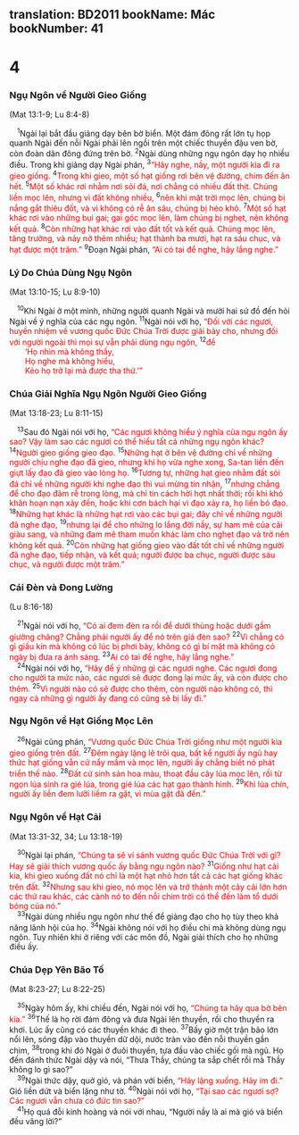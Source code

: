 translation: BD2011
bookName: Mác 
bookNumber: 41
-------

<div class="title"><h1>4</h1><h3>Ngụ Ngôn về Người Gieo Giống</h3><p>(Mat 13:1-9; Lu 8:4-8)</p></div>
<span class="verse mac_4_1"> <sup>1</sup>Ngài lại bắt đầu giảng dạy bên bờ biển. Một đám đông rất lớn tụ họp quanh Ngài đến nỗi Ngài phải lên ngồi trên một chiếc thuyền đậu ven bờ, còn đoàn dân đông đứng trên bờ. </span>
<span class="verse mac_4_2"><sup>2</sup>Ngài dùng những ngụ ngôn dạy họ nhiều điều. Trong khi giảng dạy Ngài phán, </span>
<span class="verse mac_4_3"><sup>3</sup><font color="red">“Hãy nghe, nầy, một người kia đi ra gieo giống. </font></span>
<span class="verse mac_4_4"><sup>4</sup><font color="red">Trong khi gieo, một số hạt giống rơi bên vệ đường, chim đến ăn hết. </font></span>
<span class="verse mac_4_5"><sup>5</sup><font color="red">Một số khác rơi nhằm nơi sỏi đá, nơi chẳng có nhiều đất thịt. Chúng liền mọc lên, nhưng vì đất không nhiều, </font></span>
<span class="verse mac_4_6"><sup>6</sup><font color="red">nên khi mặt trời mọc lên, chúng bị nắng gắt thiêu đốt, và vì không có rễ ăn sâu, chúng bị héo khô. </font></span>
<span class="verse mac_4_7"><sup>7</sup><font color="red">Một số hạt khác rơi vào những bụi gai; gai góc mọc lên, làm chúng bị nghẹt, nên không kết quả. </font></span>
<span class="verse mac_4_8"><sup>8</sup><font color="red">Còn những hạt khác rơi vào đất tốt và kết quả. Chúng mọc lên, tăng trưởng, và nảy nở thêm nhiều; hạt thành ba mươi, hạt ra sáu chục, và hạt được một trăm.” </font></span>
<span class="verse mac_4_9"><sup>9</sup>Ðoạn Ngài phán, <font color="red">“Ai có tai để nghe, hãy lắng nghe.”</font><br/></span>
<div class="title"><h3>Lý Do Chúa Dùng Ngụ Ngôn</h3><p>(Mat 13:10-15; Lu 8:9-10)</p></div>
<span class="verse mac_4_10"> <sup>10</sup>Khi Ngài ở một mình, những người quanh Ngài và mười hai sứ đồ đến hỏi Ngài về ý nghĩa của các ngụ ngôn. </span>
<span class="verse mac_4_11"><sup>11</sup>Ngài nói với họ, <font color="red">“Ðối với các ngươi, huyền nhiệm về vương quốc Ðức Chúa Trời được giãi bày cho, nhưng đối với người ngoài thì mọi sự vẫn phải dùng ngụ ngôn, </font></span>
<span class="verse mac_4_12"><sup>12</sup><font color="red">để</font><br/>  <font color="red">‘Họ nhìn mà không thấy,</font><br/>  <font color="red">Họ nghe mà không hiểu,</font><br/>  <font color="red">Kẻo họ trở lại mà được tha thứ.’” </font><br/></span>
<div class="title"><h3>Chúa Giải Nghĩa Ngụ Ngôn Người Gieo Giống</h3><p>(Mat 13:18-23; Lu 8:11-15)</p></div>
<span class="verse mac_4_13"> <sup>13</sup>Sau đó Ngài nói với họ, <font color="red">“Các ngươi không hiểu ý nghĩa của ngụ ngôn ấy sao? Vậy làm sao các ngươi có thể hiểu tất cả những ngụ ngôn khác? </font></span>
<span class="verse mac_4_14"><sup>14</sup><font color="red">Người gieo giống gieo đạo. </font></span>
<span class="verse mac_4_15"><sup>15</sup><font color="red">Những hạt ở bên vệ đường chỉ về những người chịu nghe đạo đã gieo, nhưng khi họ vừa nghe xong, Sa-tan liền đến giựt lấy đạo đã gieo vào lòng họ. </font></span>
<span class="verse mac_4_16"><sup>16</sup><font color="red">Tương tự, những hạt gieo nhằm đất sỏi đá chỉ về những người khi nghe đạo thì vui mừng tin nhận, </font></span>
<span class="verse mac_4_17"><sup>17</sup><font color="red">nhưng chẳng để cho đạo đâm rễ trong lòng, mà chỉ tin cách hời hợt nhất thời; rồi khi khó khăn hoạn nạn xảy đến, hoặc khi cơn bách hại vì đạo xảy ra, họ liền bỏ đạo. </font></span>
<span class="verse mac_4_18"><sup>18</sup><font color="red">Những hạt khác là những hạt rơi vào các bụi gai; đây chỉ về những người đã nghe đạo, </font></span>
<span class="verse mac_4_19"><sup>19</sup><font color="red">nhưng lại để cho những lo lắng đời nầy, sự ham mê của cải giàu sang, và những đam mê tham muốn khác làm cho nghẹt đạo và trở nên không kết quả. </font></span>
<span class="verse mac_4_20"><sup>20</sup><font color="red">Còn những hạt giống gieo vào đất tốt chỉ về những người đã nghe đạo, tiếp nhận, và kết quả; người được ba chục, người được sáu chục, và người được một trăm.”</font><br/></span>
<div class="title"><h3>Cái Ðèn và Ðong Lường</h3><p>(Lu 8:16-18)</p></div>
<span class="verse mac_4_21"> <sup>21</sup>Ngài nói với họ, <font color="red">“Có ai đem đèn ra rồi để dưới thùng hoặc dưới gầm giường chăng? Chẳng phải người ấy để nó trên giá đèn sao? </font></span>
<span class="verse mac_4_22"><sup>22</sup><font color="red">Vì chẳng có gì giấu kín mà không có lúc bị phơi bày, không có gì bí mật mà không có ngày bị đưa ra ánh sáng. </font></span>
<span class="verse mac_4_23"><sup>23</sup><font color="red">Ai có tai để nghe, hãy lắng nghe.”</font><br/></span>
<span class="verse mac_4_24"> <sup>24</sup>Ngài nói với họ, <font color="red">“Hãy để ý những gì các ngươi nghe. Các ngươi đong cho người ta mức nào, các ngươi sẽ được đong lại mức ấy, và còn được cho thêm. </font></span>
<span class="verse mac_4_25"><sup>25</sup><font color="red">Vì người nào có sẽ được cho thêm, còn người nào không có, thì ngay cả những gì người ấy đang có cũng sẽ bị lấy đi.”</font><br/></span>
<div class="title"><h3>Ngụ Ngôn về Hạt Giống Mọc Lên</h3></div>
<span class="verse mac_4_26"> <sup>26</sup>Ngài cũng phán, <font color="red">“Vương quốc Ðức Chúa Trời giống như một người kia gieo giống trên đất. </font></span>
<span class="verse mac_4_27"><sup>27</sup><font color="red">Ðêm ngày lặng lẽ trôi qua, bất kể người ấy ngủ hay thức hạt giống vẫn cứ nẩy mầm và mọc lên, người ấy chẳng biết nó phát triển thế nào. </font></span>
<span class="verse mac_4_28"><sup>28</sup><font color="red">Ðất cứ sinh sản hoa màu, thoạt đầu cây lúa mọc lên, rồi từ ngọn lúa sinh ra gié lúa, trong gié lúa các hạt gạo thành hình. </font></span>
<span class="verse mac_4_29"><sup>29</sup><font color="red">Khi lúa chín, người ấy liền đem lưỡi liềm ra gặt, vì mùa gặt đã đến.”</font><br/></span>
<div class="title"><h3>Ngụ Ngôn về Hạt Cải</h3><p>(Mat 13:31-32, 34; Lu 13:18-19)</p></div>
<span class="verse mac_4_30"> <sup>30</sup>Ngài lại phán, <font color="red">“Chúng ta sẽ ví sánh vương quốc Ðức Chúa Trời với gì? Hay sẽ giải thích vương quốc ấy bằng ngụ ngôn nào? </font></span>
<span class="verse mac_4_31"><sup>31</sup><font color="red">Giống như hạt cải kia, khi gieo xuống đất nó chỉ là một hạt nhỏ hơn tất cả các hạt giống khác trên đất. </font></span>
<span class="verse mac_4_32"><sup>32</sup><font color="red">Nhưng sau khi gieo, nó mọc lên và trở thành một cây cải lớn hơn các thứ rau khác, các cành nó to đến nỗi chim trời có thể đến làm tổ dưới bóng của nó.”</font><br/></span>
<span class="verse mac_4_33"> <sup>33</sup>Ngài dùng nhiều ngụ ngôn như thế để giảng đạo cho họ tùy theo khả năng lãnh hội của họ. </span>
<span class="verse mac_4_34"><sup>34</sup>Ngài không nói với họ điều chi mà không dùng ngụ ngôn. Tuy nhiên khi ở riêng với các môn đồ, Ngài giải thích cho họ những điều ấy.<br/></span>
<div class="title"><h3>Chúa Dẹp Yên Bão Tố</h3><p>(Mat 8:23-27; Lu 8:22-25)</p></div>
<span class="verse mac_4_35"> <sup>35</sup>Ngày hôm ấy, khi chiều đến, Ngài nói với họ, <font color="red">“Chúng ta hãy qua bờ bên kia.”</font></span>
<span class="verse mac_4_36"><sup>36</sup>Thế là họ rời đám đông và đưa Ngài lên thuyền, rồi cho thuyền ra khơi. Lúc ấy cũng có các thuyền khác đi theo. </span>
<span class="verse mac_4_37"><sup>37</sup>Bấy giờ một trận bão lớn nổi lên, sóng đập vào thuyền dữ dội, nước tràn vào đến nỗi thuyền gần chìm, </span>
<span class="verse mac_4_38"><sup>38</sup>trong khi đó Ngài ở đuôi thuyền, tựa đầu vào chiếc gối mà ngủ. Họ đến đánh thức Ngài dậy và nói, “Thưa Thầy, chúng ta sắp chết rồi mà Thầy không lo gì sao?”<br/></span>
<span class="verse mac_4_39"> <sup>39</sup>Ngài thức dậy, quở gió, và phán với biển, <font color="red">“Hãy lặng xuống. Hãy im đi.” </font>Gió liền dứt và biển lặng như tờ. </span>
<span class="verse mac_4_40"><sup>40</sup>Ngài nói với họ, <font color="red">“Tại sao các ngươi sợ? Các ngươi vẫn chưa có đức tin sao?”</font><br/></span>
<span class="verse mac_4_41"> <sup>41</sup>Họ quá đỗi kinh hoàng và nói với nhau, “Người nầy là ai mà gió và biển đều vâng lời?”<br/></span>

